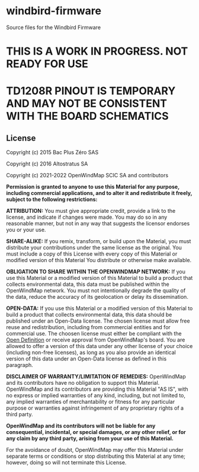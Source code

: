# windbird-firmware
Source files for the Windbird Firmware

# THIS IS A WORK IN PROGRESS. NOT READY FOR USE

# TD1208R PINOUT IS TEMPORARY AND MAY NOT BE CONSISTENT WITH THE BOARD SCHEMATICS

## License

Copyright (c) 2015 Bac Plus Zéro SAS

Copyright (c) 2016 Altostratus SA

Copyright (c) 2021-2022 OpenWindMap SCIC SA and contributors

**Permission is granted to anyone to use this Material for any purpose, including commercial applications, and to alter it and redistribute it freely, subject to the following restrictions:**

**ATTRIBUTION:** You must give appropriate credit, provide a link to the license, and indicate if changes were made. You may do so in any reasonable manner, but not in any way that suggests the licensor endorses you or your use.

**SHARE-ALIKE:** If you remix, transform, or build upon the Material, you must distribute your contributions under the same license as the original. You must include a copy of this License with every copy of this Material or modified version of this Material You distribute or otherwise make available.

**OBLIGATION TO SHARE WITHIN THE OPENWINDMAP NETWORK:** If you use this Material or a modified version of this Material to build a product that collects environmental data, this data must be published within the OpenWindMap network. You must not intentionally degrade the quality of the data, reduce the accuracy of its geolocation or delay its dissemination.

**OPEN-DATA:** If you use this Material or a modified version of this Material to build a product that collects environmental data, this data should be published under an Open-Data license. The chosen license must allow free reuse and redistribution, including from commercial entities and for commercial use. The choosen license must either be compliant with the [Open Definition](https://opendefinition.org/od/2.1/en/) or receive approval from OpenWindMap's board. You are allowed to offer a version of this data under any other license of your choice (including non-free licenses), as long as you also provide an identical version of this data under an Open-Data license as defined in this paragraph.

**DISCLAIMER OF WARRANTY/LIMITATION OF REMEDIES:** OpenWindMap and its contributors have no obligation to support this Material. OpenWindMap and its contributors are providing this Material "AS IS", with no express or implied warranties of any kind, including, but not limited to, any implied warranties of merchantability or fitness for any particular purpose or warranties against infringement of any proprietary rights of a third party.

**OpenWindMap and its contributors will not be liable for any consequential, incidental, or special damages, or any other relief, or for any claim by any third party, arising from your use of this Material.**

For the avoidance of doubt, OpenWindMap may offer this Material under separate terms or conditions or stop distributing this Material at any time; however, doing so will not terminate this License.
